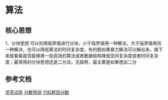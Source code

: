 # 算法

## 核心思想
1、分块思想
可以利用临界值进行分块，小于临界值用一种解法，大于临界值用另一种解决，也可以降低算法的时间复杂度，有的题如果暴力解法可以解出来，接下来就看看是否能够用一些高效的算法或者数据结构降低空间复杂度或者时间复杂度；最常用的分块思想还是二分法，无敌呀，最主要是如果想出二分

## 参考文档
[灵茶试炼](https://docs.qq.com/sheet/DWGFoRGVZRmxNaXFz?tab=BB08J2)
[分数预测](https://lccn.lbao.site/)
[力扣题目分数](https://zerotrac.github.io/leetcode_problem_rating/#/)